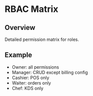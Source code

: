 # RBAC Matrix

## Overview
Detailed permission matrix for roles.

## Example
- Owner: all permissions
- Manager: CRUD except billing config
- Cashier: POS only
- Waiter: orders only
- Chef: KDS only
